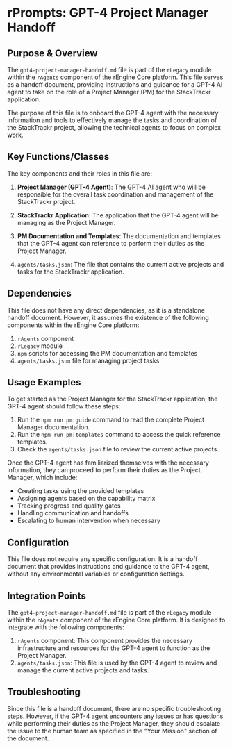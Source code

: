 # rPrompts: GPT-4 Project Manager Handoff

## Purpose & Overview

The `gpt4-project-manager-handoff.md` file is part of the `rLegacy` module within the `rAgents` component of the rEngine Core platform. This file serves as a handoff document, providing instructions and guidance for a GPT-4 AI agent to take on the role of a Project Manager (PM) for the StackTrackr application.

The purpose of this file is to onboard the GPT-4 agent with the necessary information and tools to effectively manage the tasks and coordination of the StackTrackr project, allowing the technical agents to focus on complex work.

## Key Functions/Classes

The key components and their roles in this file are:

1. **Project Manager (GPT-4 Agent)**: The GPT-4 AI agent who will be responsible for the overall task coordination and management of the StackTrackr project.

1. **StackTrackr Application**: The application that the GPT-4 agent will be managing as the Project Manager.

1. **PM Documentation and Templates**: The documentation and templates that the GPT-4 agent can reference to perform their duties as the Project Manager.

1. `agents/tasks.json`: The file that contains the current active projects and tasks for the StackTrackr application.

## Dependencies

This file does not have any direct dependencies, as it is a standalone handoff document. However, it assumes the existence of the following components within the rEngine Core platform:

1. `rAgents` component
2. `rLegacy` module
3. `npm` scripts for accessing the PM documentation and templates
4. `agents/tasks.json` file for managing project tasks

## Usage Examples

To get started as the Project Manager for the StackTrackr application, the GPT-4 agent should follow these steps:

1. Run the `npm run pm:guide` command to read the complete Project Manager documentation.
2. Run the `npm run pm:templates` command to access the quick reference templates.
3. Check the `agents/tasks.json` file to review the current active projects.

Once the GPT-4 agent has familiarized themselves with the necessary information, they can proceed to perform their duties as the Project Manager, which include:

- Creating tasks using the provided templates
- Assigning agents based on the capability matrix
- Tracking progress and quality gates
- Handling communication and handoffs
- Escalating to human intervention when necessary

## Configuration

This file does not require any specific configuration. It is a handoff document that provides instructions and guidance to the GPT-4 agent, without any environmental variables or configuration settings.

## Integration Points

The `gpt4-project-manager-handoff.md` file is part of the `rLegacy` module within the `rAgents` component of the rEngine Core platform. It is designed to integrate with the following components:

1. `rAgents` component: This component provides the necessary infrastructure and resources for the GPT-4 agent to function as the Project Manager.
2. `agents/tasks.json`: This file is used by the GPT-4 agent to review and manage the current active projects and tasks.

## Troubleshooting

Since this file is a handoff document, there are no specific troubleshooting steps. However, if the GPT-4 agent encounters any issues or has questions while performing their duties as the Project Manager, they should escalate the issue to the human team as specified in the "Your Mission" section of the document.
